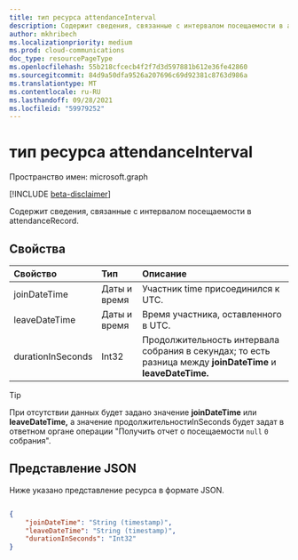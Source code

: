 ```yaml
---
title: тип ресурса attendanceInterval
description: Содержит сведения, связанные с интервалом посещаемости в attendanceRecord.
author: mkhribech
ms.localizationpriority: medium
ms.prod: cloud-communications
doc_type: resourcePageType
ms.openlocfilehash: 55b218cfcecb4f2f7d3d597881b612e36fe42860
ms.sourcegitcommit: 84d9a50dfa9526a207696c69d92381c8763d986a
ms.translationtype: MT
ms.contentlocale: ru-RU
ms.lasthandoff: 09/28/2021
ms.locfileid: "59979252"
---
```

# <a name="attendanceinterval-resource-type"></a>тип ресурса attendanceInterval

Пространство имен: microsoft.graph

[!INCLUDE [beta-disclaimer](../../includes/beta-disclaimer.md)]

Содержит сведения, связанные с интервалом посещаемости в attendanceRecord.

## <a name="properties"></a>Свойства

| Свойство            | Тип    | Описание|
|:--------------------|:--------|:-----------|
| joinDateTime | Даты и время | Участник time присоединился к UTC. |
| leaveDateTime | Даты и время | Время участника, оставленного в UTC. |
| durationInSeconds | Int32 | Продолжительность интервала собрания в секундах; то есть разница между **joinDateTime** и **leaveDateTime.** |

> [!TIP]
> При отсутствии данных будет задано значение **joinDateTime** или **leaveDateTime,** а значение продолжительностиInSeconds будет задат в ответном органе операции "Получить отчет о посещаемости `null`  `0` собрания". [](/graph/api/onlinemeeting-get?view=graph-rest-beta&preserve-view=true)

## <a name="json-representation"></a>Представление JSON

Ниже указано представление ресурса в формате JSON.

<!-- {
  "blockType": "resource",
  "optionalProperties": [

  ],
  "@odata.type": "microsoft.graph.attendanceInterval"
}-->

```json

{
    "joinDateTime": "String (timestamp)",
    "leaveDateTime": "String (timestamp)",
    "durationInSeconds": "Int32"
}
    
```
